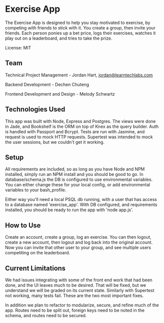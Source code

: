 # Exercise App

The Exercise App is designed to help you stay motivated to exercise, by competing with friends to stick with it. You create a group, then invite your friends. Each person ponies up a bet price, logs their exercises, watches it play out on a leaderboard, and tries to take the prize. 

License: MIT

## Team
Technical Project Management - Jordan Hart, jordan@learntechlabs.com

Backend Development - Dechen Chuteng

Frontend Development and Design - Melody Schwartz

## Technologies Used
This app was built with Node, Express and Postgres. The views were done in Jade, and Bookshelf is the ORM on top of Knex as the query builder. Auth is handled with Passport and Bcrypt. Tests are run with Jasmine, and request is used to mock HTTP requests. Supertest was intended to mock the user sessions, but we couldn't get it working. 

## Setup
All requirements are included, so as long as you have Node and NPM installed, simply run an NPM install and you should be good to go. In database/schema.js the DB is configured to use environmental variables. You can either change these for your local config, or add environmental variables to your bash_profile.

Either way you'll need a local PSQL db running, with a user that has access to a database named 'exercise_app'. With DB configured, and requirements installed, you should be ready to run the app with 'node app.js'.

## How to Use
Create an account, create a group, log an exercise. You can then logout, create a new account, then logout and log back into the original account. Now you can invite that other user to your group, and see multiple users competiting on the leaderboard. 

## Current Limitations
We had issues integrating with some of the front end work that had been done, and the UI leaves much to be desired. That will be fixed, but we understand we will be graded on its current state. Similarly with Supertest not working, many tests fail. These are the two most important fixes. 

In addition we plan to refactor to modularize, secure, and refine much of the app. Routes need to be split out, foreign keys need to be noted in the schema, and routes need to be secured. 